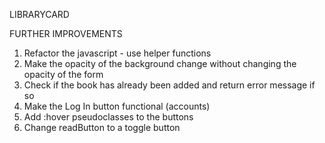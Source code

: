 LIBRARYCARD




FURTHER IMPROVEMENTS
1. Refactor the javascript - use helper functions
2. Make the opacity of the background change without changing the opacity of the form
3. Check if the book has already been added and return error message if so
4. Make the Log In button functional (accounts)
5. Add :hover pseudoclasses to the buttons
6. Change readButton to a toggle button 


